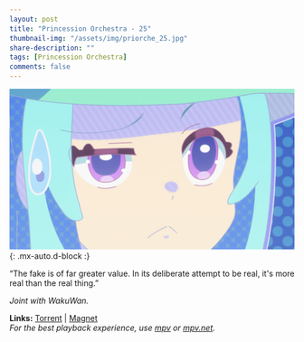 ```yaml
---
layout: post
title: "Princession Orchestra - 25"
thumbnail-img: "/assets/img/priorche_25.jpg"
share-description: ""
tags: [Princession Orchestra]
comments: false
---
```


![Princession Orchestra - 25](/assets/img/priorche_25.jpg){: .mx-auto.d-block :}

“The fake is of far greater value. In its deliberate attempt to be real, it's more real than the real thing.”
<!-- excerpt-end -->

*Joint with WakuWan.*

**Links:** [Torrent](https://nyaa.si/view/2029533) | [Magnet](magnet:?xt=urn:btih:2727876661fae67182b0ae7920e8449ab783d762&dn=%5BWakuTomete%5D%20Princess%20Session%20Orchestra%20-%2025%20%28WEB%201080p%20AVC%20E-AC3%29%20%5BCC7FE450%5D%20%7C%20Princession%20Orchestra&tr=http%3A%2F%2Fnyaa.tracker.wf%3A7777%2Fannounce&tr=udp%3A%2F%2Fopen.stealth.si%3A80%2Fannounce&tr=udp%3A%2F%2Ftracker.opentrackr.org%3A1337%2Fannounce&tr=udp%3A%2F%2Fexodus.desync.com%3A6969%2Fannounce&tr=udp%3A%2F%2Ftracker.torrent.eu.org%3A451%2Fannounce) <br>
*For the best playback experience, use [mpv](https://mpv.io/) or [mpv.net](https://github.com/mpvnet-player/mpv.net/releases).*
